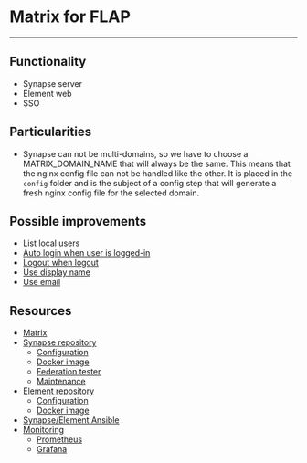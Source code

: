 # Matrix for FLAP

---

## Functionality

- Synapse server
- Element web
- SSO

## Particularities

- Synapse can not be multi-domains, so we have to choose a MATRIX_DOMAIN_NAME that will always be the same. This means that the nginx config file can not be handled like the other. It is placed in the `config` folder and is the subject of a config step that will generate a fresh nginx config file for the selected domain.

## Possible improvements

- List local users
- [Auto login when user is logged-in](https://github.com/vector-im/element-web/issues/12883)
- [Logout when logout](https://github.com/matrix-org/synapse/pull/6414)
- [Use display name](https://github.com/matrix-org/synapse/issues/5763)
- [Use email](https://github.com/matrix-org/synapse/issues/7023)

## Resources

- [Matrix](https://matrix.org)
- [Synapse repository](https://github.com/matrix-org/synapse)
  - [Configuration](https://github.com/matrix-org/synapse/blob/master/docs/sample_config.yaml)
  - [Docker image](https://hub.docker.com/r/matrixdotorg/synapse/)
  - [Federation tester](https://federationtester.matrix.org/)
  - [Maintenance](https://github.com/spantaleev/matrix-docker-ansible-deploy/blob/master/docs/maintenance-synapse.md)
- [Element repository](https://github.com/vector-im/element-web)
  - [Configuration](https://github.com/vector-im/element-web/blob/develop/docs/config.md)
  - [Docker image](https://hub.docker.com/r/vectorim/element-web/)
- [Synapse/Element Ansible](https://github.com/spantaleev/matrix-docker-ansible-deploy)
- [Monitoring](https://github.com/matrix-org/synapse/blob/b2b86990705de8a099093ec141ad83e09f182034/docs/metrics-howto.md)
  - [Prometheus](https://github.com/matrix-org/synapse/tree/master/contrib/prometheus)
  - [Grafana](https://github.com/matrix-org/synapse/tree/master/contrib/grafana)
